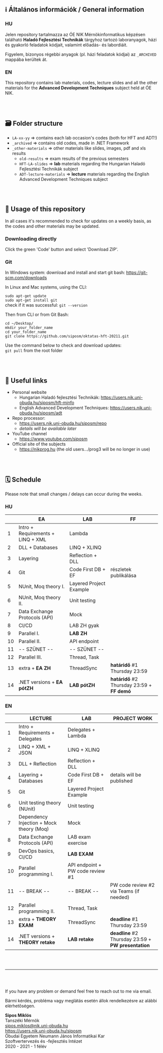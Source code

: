 ## ℹ️ Általános információk / General information

### HU
Jelen repository tartalmazza az ÓE NIK Mérnökinformatikus képzésen található **Haladó Fejlesztési Technikák** tárgyhoz tartozó laboranyagok, házi és gyakorló feladatok kódjait, valamint előadás- és labordiáit.

Figyelem, bizonyos régebbi anyagok (pl. házi feladatok kódjai) az `_ARCHIVED` mappába kerültek át.

### EN
This repository contains lab materials, codes, lecture slides and all the other materials for the **Advanced Development Techniques** subject held at ÓE NIK.

<br><br>

## 🗃 Folder structure
- `LA-xx-yy` => contains each lab occasion's codes (both for HFT and ADT!)
- `_archived` => contains old codes, made in .NET Framework
- `_other-materials` => other materials like slides, images, pdf and xls results
    - `old-results` => exam results of the previous semesters
    - `HFT-LA-slides` => **lab** materials regarding the Hungarian Haladó Fejlesztési Technikák subject
    - `ADT-lecture-materials` => **lecture** materials regarding the English Advanced Development Techniques subject

<br><br>

## 🔧 Usage of this repository
In all cases it's recommended to check for updates on a weekly basis, as the codes and other materials may be updated.

### Downloading directly
Click the green 'Code' button and select 'Download ZIP'.

### Git
In Windows system: download and install and start git bash: https://git-scm.com/downloads

In Linux and Mac systems, using the CLI:

`sudo apt-get update`\
`sudo apt-get install git`\
check if it was successful: `git --version`

Then from CLI or from Git Bash:

`cd ~/Desktop/`\
`mkdir your_folder_name`\
`cd your_folder_name`\
`git clone https://github.com/siposm/oktatas-hft-20211.git`

Use the command below to check and download updates:\
`git pull` from the root folder

<br><br>

## 🔗 Useful links
- Personal website
  - Hungarian Haladó fejlesztési Technikák: https://users.nik.uni-obuda.hu/siposm/hft-minfo
  - English Advanced Development Techniques: https://users.nik.uni-obuda.hu/siposm/adt
- Repo processor:
  - https://users.nik.uni-obuda.hu/siposm/repo
  - *details will be available later*
- YouTube channel
  - https://www.youtube.com/siposm
- Official site of the subjects
  - https://nikprog.hu (the old users.../prog3 will be no longer in use)

<br><br>

## 🗓 Schedule

Please note that small changes / delays can occur during the weeks.

### HU

|    | EA                                | LAB                                     | FF                                           |
| -- | --------------------------------- | --------------------------------------- | -------------------------------------------- |
| 1  | Intro + Requirements + LINQ + XML | Lambda                                  |                                              |
| 2  | DLL + Databases                   | LINQ + XLINQ                            |                                              |
| 3  | Layering                          | Reflection + DLL                        |                                              |
| 4  | Git                               | Code First DB + EF                      | részletek publikálása                        |
| 5  | NUnit, Moq theory I.              | Layered Project Example                 |                                              |
| 6  | NUnit, Moq theory II.             | Unit testing                            |                                              |
| 7  | Data Exchange Protocols (API)     | Mock                                    |                                              |
| 8  | CI/CD                             | LAB ZH gyak                             |                                              |
| 9  | Parallel I.                       | **LAB ZH**                              |                                              |
| 10 | Parallel II.                      | API endpoint                            |                                              |
| 11 | \-- SZÜNET --                     | \-- SZÜNET --                           |                                              |
| 12 | Parallel III.                     | Thread, Task                            |                                              |
| 13 | extra + **EA ZH**                 | ThreadSync                              | **határidő** #1 Thursday 23:59               |
| 14 | .NET versions + **EA pótZH**      | **LAB pótZH**                           | **határidő** #2 Thursday 23:59 + **FF demó** |


### EN

|    | LECTURE                                    | LAB                                     | PROJECT WORK                                 |
| -- | ------------------------------------------ | --------------------------------------- | -------------------------------------------- |
| 1  | Intro + Requirements + Delegates           | Delegates + Lambda                      |                                              |
| 2  | LINQ + XML + JSON                          | LINQ + XLINQ                            |                                              |
| 3  | DLL + Reflection                           | Reflection + DLL                        |                                              |
| 4  | Layering + Databases                       | Code First DB + EF                      | details will be published                    |
| 5  | Git                                        | Layered Project Example                 |                                              |
| 6  | Unit testing theory (NUnit)                | Unit testing                            |                                              |
| 7  | Dependency Injection + Mock theory (Moq)   | Mock                                    |                                              |
| 8  | Data Exchange Protocols (API)              | LAB exam exercise                       |                                              |
| 9  | DevOps basics, CI/CD                       | **LAB EXAM**                            |                                              |
| 10 | Parallel programming I.                    | API endpoint + PW code review #1        |                                              |
| 11 | \-- BREAK --                               | \-- BREAK --                            | PW code review #2 via Teams (if needed)      |
| 12 | Parallel programming II.                   | Thread, Task                            |                                              |
| 13 | extra + **THEORY EXAM**                    | ThreadSync                              | **deadline** #1 Thursday 23:59               |
| 14 | .NET versions + **THEORY retake**          | **LAB retake**                          | **deadline** #2 Thursday 23:59 + **PW presentation** |


<br><br>

---

<br><br>

If you have any problem or demand feel free to reach out to me via email.

Bármi kérdés, probléma vagy meglátás esetén állok rendelkezésre az alábbi elérhetőségen.

**Sipos Miklós**\
Tanszéki Mérnök\
sipos.miklos@nik.uni-obuda.hu\
https://users.nik.uni-obuda.hu/siposm \
Óbudai Egyetem Neumann János Informatikai Kar\
Szoftvertervezés és -fejlesztés Intézet\
2020 - 2021 - 1 félév
